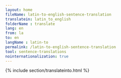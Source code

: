 ```yaml
---
layout: home
fileName: latin-to-english-sentence-translation
translatein: latin_to_english
folderName : translate
lang: en
from: la
to: en
langName : latin-to
permalink: /latin-to-english-sentence-translation
tool: sentence-translations
nointernationalization: true
---
```

{% include section/translateinto.html %}
